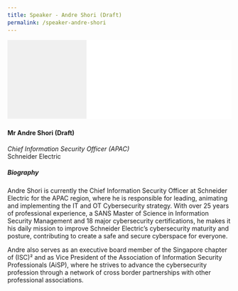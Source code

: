 ```yaml
---
title: Speaker - Andre Shori (Draft)
permalink: /speaker-andre-shori
---
```

![Alt text for image on Isomer site](/images/speakers/speaker-placeholder.jpg)

#### **Mr Andre Shori (Draft)**

*Chief Information Security Officer (APAC)*  
Schneider Electric

##### **Biography**

Andre Shori is currently the Chief Information Security Officer at Schneider Electric for the APAC region, where he is responsible for leading, animating and implementing the IT and OT Cybersecurity strategy. With over 25 years of professional experience, a SANS Master of Science in Information Security Management and 18 major cybersecurity certifications, he makes it his daily mission to improve Schneider Electric’s cybersecurity maturity and posture, contributing to create a safe and secure cyberspace for everyone.

Andre also serves as an executive board member of the Singapore chapter of (ISC)² and as Vice President of the Association of Information Security Professionals (AiSP), where he strives to advance the cybersecurity profession through a network of cross border partnerships with other professional associations.